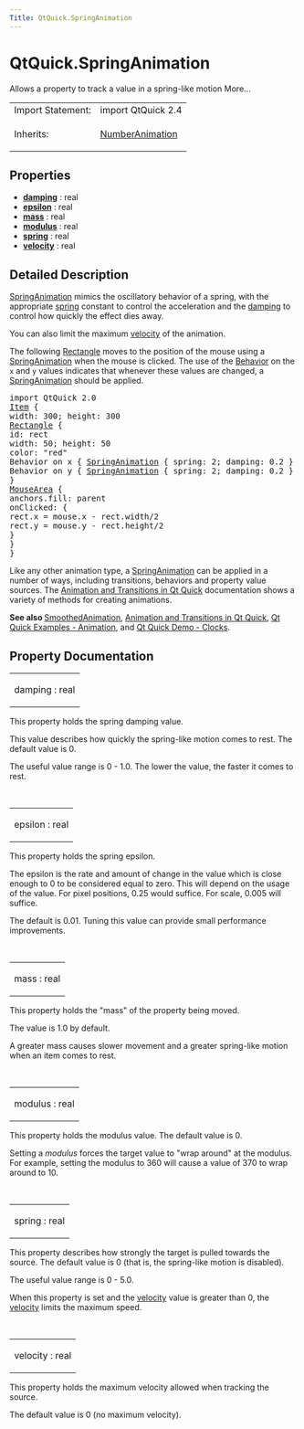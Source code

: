 ```yaml
---
Title: QtQuick.SpringAnimation
---
```


# QtQuick.SpringAnimation

<span class="subtitle"></span>
<!-- $$$SpringAnimation-brief -->
<p>Allows a property to track a value in a spring-like motion More...</p>
<!-- @@@SpringAnimation -->
<table class="alignedsummary">
<tr><td class="memItemLeft rightAlign topAlign"> Import Statement:</td><td class="memItemRight bottomAlign"> import QtQuick 2.4</td></tr><tr><td class="memItemLeft rightAlign topAlign"> Inherits:</td><td class="memItemRight bottomAlign"> <p><a href="QtQuick.NumberAnimation.md">NumberAnimation</a></p>
</td></tr></table><ul>
</ul>
<h2 id="properties">Properties</h2>
<ul>
<li class="fn"><b><b><a href="#damping-prop">damping</a></b></b> : real</li>
<li class="fn"><b><b><a href="#epsilon-prop">epsilon</a></b></b> : real</li>
<li class="fn"><b><b><a href="#mass-prop">mass</a></b></b> : real</li>
<li class="fn"><b><b><a href="#modulus-prop">modulus</a></b></b> : real</li>
<li class="fn"><b><b><a href="#spring-prop">spring</a></b></b> : real</li>
<li class="fn"><b><b><a href="#velocity-prop">velocity</a></b></b> : real</li>
</ul>
<!-- $$$SpringAnimation-description -->
<h2 id="details">Detailed Description</h2>
</p>
<p><a href="index.html">SpringAnimation</a> mimics the oscillatory behavior of a spring, with the appropriate <a href="#spring-prop">spring</a> constant to control the acceleration and the <a href="#damping-prop">damping</a> to control how quickly the effect dies away.</p>
<p>You can also limit the maximum <a href="#velocity-prop">velocity</a> of the animation.</p>
<p>The following <a href="QtQuick.Rectangle.md">Rectangle</a> moves to the position of the mouse using a <a href="index.html">SpringAnimation</a> when the mouse is clicked. The use of the <a href="QtQuick.Behavior.md">Behavior</a> on the <code>x</code> and <code>y</code> values indicates that whenever these values are changed, a <a href="index.html">SpringAnimation</a> should be applied.</p>
<pre class="qml">import QtQuick 2.0
<span class="type"><a href="QtQuick.Item.md">Item</a></span> {
<span class="name">width</span>: <span class="number">300</span>; <span class="name">height</span>: <span class="number">300</span>
<span class="type"><a href="QtQuick.Rectangle.md">Rectangle</a></span> {
<span class="name">id</span>: <span class="name">rect</span>
<span class="name">width</span>: <span class="number">50</span>; <span class="name">height</span>: <span class="number">50</span>
<span class="name">color</span>: <span class="string">&quot;red&quot;</span>
Behavior on <span class="name">x</span> { <span class="type"><a href="index.html">SpringAnimation</a></span> { <span class="name">spring</span>: <span class="number">2</span>; <span class="name">damping</span>: <span class="number">0.2</span> } }
Behavior on <span class="name">y</span> { <span class="type"><a href="index.html">SpringAnimation</a></span> { <span class="name">spring</span>: <span class="number">2</span>; <span class="name">damping</span>: <span class="number">0.2</span> } }
}
<span class="type"><a href="QtQuick.MouseArea.md">MouseArea</a></span> {
<span class="name">anchors</span>.fill: <span class="name">parent</span>
<span class="name">onClicked</span>: {
<span class="name">rect</span>.<span class="name">x</span> <span class="operator">=</span> <span class="name">mouse</span>.<span class="name">x</span> <span class="operator">-</span> <span class="name">rect</span>.<span class="name">width</span><span class="operator">/</span><span class="number">2</span>
<span class="name">rect</span>.<span class="name">y</span> <span class="operator">=</span> <span class="name">mouse</span>.<span class="name">y</span> <span class="operator">-</span> <span class="name">rect</span>.<span class="name">height</span><span class="operator">/</span><span class="number">2</span>
}
}
}</pre>
<p>Like any other animation type, a <a href="index.html">SpringAnimation</a> can be applied in a number of ways, including transitions, behaviors and property value sources. The <a href="QtQuick.qtquick-statesanimations-animations.md">Animation and Transitions in Qt Quick</a> documentation shows a variety of methods for creating animations.</p>
<p><b>See also </b><a href="QtQuick.SmoothedAnimation.md">SmoothedAnimation</a>, <a href="QtQuick.qtquick-statesanimations-animations.md">Animation and Transitions in Qt Quick</a>, <a href="https://developer.ubuntu.comapps/qml/sdk-15.04/QtQuick.animation/">Qt Quick Examples - Animation</a>, and <a href="https://developer.ubuntu.comapps/qml/sdk-15.04/QtQuick.demos-clocks/">Qt Quick Demo - Clocks</a>.</p>
<!-- @@@SpringAnimation -->
<h2>Property Documentation</h2>
<!-- $$$damping -->
<table class="qmlname"><tr valign="top" id="damping-prop"><td class="tblQmlPropNode"><p><span class="name">damping</span> : <span class="type">real</span></p></td></tr></table><p>This property holds the spring damping value.</p>
<p>This value describes how quickly the spring-like motion comes to rest. The default value is 0.</p>
<p>The useful value range is 0 - 1.0&#x2e; The lower the value, the faster it comes to rest.</p>
<!-- @@@damping -->
<br/>
<!-- $$$epsilon -->
<table class="qmlname"><tr valign="top" id="epsilon-prop"><td class="tblQmlPropNode"><p><span class="name">epsilon</span> : <span class="type">real</span></p></td></tr></table><p>This property holds the spring epsilon.</p>
<p>The epsilon is the rate and amount of change in the value which is close enough to 0 to be considered equal to zero. This will depend on the usage of the value. For pixel positions, 0.25 would suffice. For scale, 0.005 will suffice.</p>
<p>The default is 0.01. Tuning this value can provide small performance improvements.</p>
<!-- @@@epsilon -->
<br/>
<!-- $$$mass -->
<table class="qmlname"><tr valign="top" id="mass-prop"><td class="tblQmlPropNode"><p><span class="name">mass</span> : <span class="type">real</span></p></td></tr></table><p>This property holds the &quot;mass&quot; of the property being moved.</p>
<p>The value is 1.0 by default.</p>
<p>A greater mass causes slower movement and a greater spring-like motion when an item comes to rest.</p>
<!-- @@@mass -->
<br/>
<!-- $$$modulus -->
<table class="qmlname"><tr valign="top" id="modulus-prop"><td class="tblQmlPropNode"><p><span class="name">modulus</span> : <span class="type">real</span></p></td></tr></table><p>This property holds the modulus value. The default value is 0.</p>
<p>Setting a <i>modulus</i> forces the target value to &quot;wrap around&quot; at the modulus. For example, setting the modulus to 360 will cause a value of 370 to wrap around to 10.</p>
<!-- @@@modulus -->
<br/>
<!-- $$$spring -->
<table class="qmlname"><tr valign="top" id="spring-prop"><td class="tblQmlPropNode"><p><span class="name">spring</span> : <span class="type">real</span></p></td></tr></table><p>This property describes how strongly the target is pulled towards the source. The default value is 0 (that is, the spring-like motion is disabled).</p>
<p>The useful value range is 0 - 5.0&#x2e;</p>
<p>When this property is set and the <a href="#velocity-prop">velocity</a> value is greater than 0, the <a href="#velocity-prop">velocity</a> limits the maximum speed.</p>
<!-- @@@spring -->
<br/>
<!-- $$$velocity -->
<table class="qmlname"><tr valign="top" id="velocity-prop"><td class="tblQmlPropNode"><p><span class="name">velocity</span> : <span class="type">real</span></p></td></tr></table><p>This property holds the maximum velocity allowed when tracking the source.</p>
<p>The default value is 0 (no maximum velocity).</p>
<!-- @@@velocity -->
<br/>
